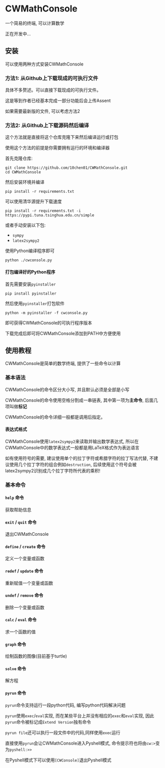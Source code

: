 # CWMathConsole

一个简易的终端, 可以计算数学

正在开发中...

## 安装

可以使用两种方式安装CWMathConsole

### 方法1: 从Github上下载现成的可执行文件

具体不多赘述。可以直接下载现成的可执行文件。

这是等到作者已经基本完成一部分功能后会上传Assent

如果需要最新版的文件, 可以考虑方法2

### 方法2: 从Github上下载源码然后编译

这个方法就是直接将这个仓库克隆下来然后编译运行或打包

使用这个方法的前提是你需要拥有运行的环境和编译器

首先克隆仓库:

```shell
git clone https://github.com/10chen01/CWMathConsole.git
cd CWMathConsole
```

然后安装环境并编译

```shell
pip install -r requirements.txt
```

可以使用清华源提升下载速度

```shell
pip install -r requirements.txt -i https://pypi.tuna.tsinghua.edu.cn/simple
```

或者手动安装以下包:
- `sympy`
- `latex2sympy2`

使用Python编译程序即可

```shell
python ./cwconsole.py
```

#### 打包编译好的Python程序

首先需要安装`pyinstaller`

```shell
pip install pyinstaller
```

然后使用`pyinstaller`打包软件

```shell
python -m pyinstaller -f cwconsole.py
```

即可获得CWMathConsole的可执行程序版本

下载完成后即可将CWMathConsole添加到PATH中方便使用

## 使用教程

CWMathConsole是简单的数学终端, 提供了一些命令以计算

### 基本语法

CWMathConsole的命令区分大小写, 并且默认必须是全部是小写

CWMathConsole的命令使用空格分割成一串链表, 其中第一项为**主命令**, 后面几项叫做**标记**

CWMathConsole的命令详细一般都是调用后指定。

#### 表达式格式

CWMathConsole使用`latex2sympy2`来读取并输出数学表达式, 所以在CWMathConsole中的数学表达式一般都是用LaTeX格式作为表达语言

如有使用符号的需要, 建议使用单个的拉丁字符或希腊字符的拉丁写法代替, 不建议使用几个拉丁字符的组合例如`destruction`, 后续使用这个符号会被latex2sympy2识别成几个拉丁字符所代表的乘积!

### 基本命令

#### `help` 命令

获取帮助信息

#### `exit` / `quit` 命令

退出CWMathConsole

#### `define` / `create` 命令

定义一个变量或函数

#### `redef` / `update` 命令

重新赋值一个变量或函数

#### `undef` / `remove` 命令

删除一个变量或函数

#### `calc` / `eval` 命令

求一个函数的值

#### `graph` 命令

绘制函数的图像(目前基于turtle)

#### `solve` 命令

解方程

#### `pyrun` 命令

`pyrun`命令支持运行一段python代码, 编写python代码解决问题

`pyrun`使用`exec`/`eval`实现, 而在某些平台上并没有相应的`exec`和`eval`实现, 因此`pyrun`命令被标记成`Extend Version`独有命令

`pyrun file`还可以执行一段文件中的代码,同样使用`exec`运行

直接使用`pyrun`会让CWMathConsole进入Pyshell模式, 命令提示符也将由`cw:>`变为`pyshell:>>`

在Pyshell模式下可以使用`[CWConsole]`退出Pyshell模式
